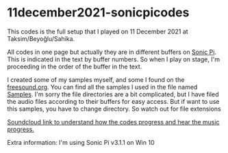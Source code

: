# 11december2021-sonicpicodes
This codes is the full setup that I played on 11 December 2021 at Taksim/Beyoğlu/Sahika.

All codes in one page but actually they are in different buffers on <a href="https://github.com/sonic-pi-net/sonic-pi" target="_blank">Sonic Pi</a>. This is indicated in the text by buffer numbers. So when I play on stage, I'm proceeding in the order of the buffer in the text. 



I created some of my samples myself, and some I found on the <a href="https://freesound.org/" target="_blank">freesound.org</a>. You can find all the samples I used in the file named <a href="https://github.com/quatronostro/11december2021-sonicpicodes/blob/main/Samples.rar" target="_blank">Samples</a>. I'm sorry the file directories are a bit complicated, but I have filed the audio files according to their buffers for easy access. But if want to use this samples, you have to change directory. So watch out for file extensions

<a href="https://soundcloud.com/berke-baramuk/11december2021-sahikaist?si=66408c5798f44f0cba837a5df934b531&utm_source=clipboard&utm_medium=text&utm_campaign=social_sharing" target="_blank">Soundcloud link to understand how the codes progress and hear the music progress.</a>

Extra information: I'm using Sonic Pi v3.1.1 on Win 10
